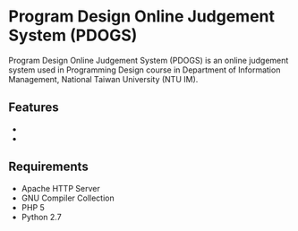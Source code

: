 Program Design Online Judgement System (PDOGS)
================
Program Design Online Judgement System (PDOGS) is an online judgement system used in Programming Design course in Department of Information Management, National Taiwan University (NTU IM).

## Features
- 
- 

## Requirements
- Apache HTTP Server
- GNU Compiler Collection
- PHP 5
- Python 2.7
